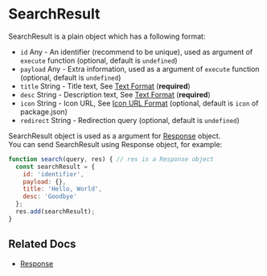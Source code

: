 # SearchResult

SearchResult is a plain object which has a following format:

* `id` Any - An identifier (recommend to be unique), used as argument of `execute` function (optional, default is `undefined`)
* `payload` Any - Extra information, used as a argument of `execute` function (optional, default is `undefined`) 
* `title` String - Title text, See [Text Format](text-format.md) (**required**)
* `desc` String - Description text, See [Text Format](text-format.md) (**required**)
* `icon` String - Icon URL, See [Icon URL Format](icon-url-format.md) (optional, default is `icon` of package.json)
* `redirect` String - Redirection query (optional, default is `undefined`)
   
  
SearchResult object is used as a argument for [Response](response.md) object.  
You can send SearchResult using Response object,
for example:
```javascript
function search(query, res) { // res is a Response object
  const searchResult = {
    id: 'identifier',
    payload: {},
    title: 'Hello, World',
    desc: 'Goodbye'
  };
  res.add(searchResult);
}
```

## Related Docs
* [Response](response.md)